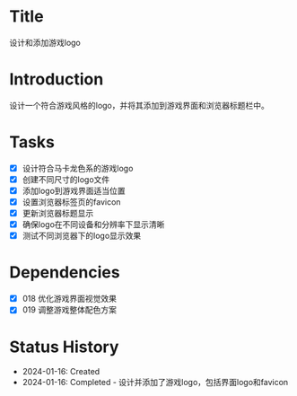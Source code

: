 # Title
设计和添加游戏logo

# Introduction
设计一个符合游戏风格的logo，并将其添加到游戏界面和浏览器标题栏中。

# Tasks
- [x] 设计符合马卡龙色系的游戏logo
- [x] 创建不同尺寸的logo文件
- [x] 添加logo到游戏界面适当位置
- [x] 设置浏览器标签页的favicon
- [x] 更新浏览器标题显示
- [x] 确保logo在不同设备和分辨率下显示清晰
- [x] 测试不同浏览器下的logo显示效果

# Dependencies
- [x] 018 优化游戏界面视觉效果
- [x] 019 调整游戏整体配色方案

# Status History
- 2024-01-16: Created
- 2024-01-16: Completed - 设计并添加了游戏logo，包括界面logo和favicon
